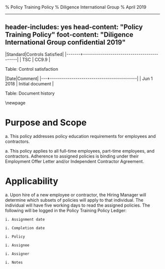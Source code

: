 % Policy Training Policy
% Diligence International Group
% April 2019

---
header-includes: yes
head-content: "Policy Training Policy"
foot-content: "Diligence International Group confidential 2019"
---

|Standard|Controls Satisfied|
|-------+--------------------------------------------|
| TSC | CC9.9 |

Table: Control satisfaction


|Date|Comment|
|---+--------------------------------------------|
| Jun 1 2018 | Initial document |

Table: Document history


\newpage

# Purpose and Scope

a. This policy addresses policy education requirements for employees and contractors. 

a. This policy applies to all full-time employees, part-time employees, and contractors. Adherence to assigned policies is binding under their Employment Offer Letter and/or Independent Contractor Agreement. 

# Applicability

a. Upon hire of a new employee or contractor, the Hiring Manager will determine which subsets of policies will apply to that individual. The individual will have five working days to read the assigned policies. The following will be logged in the Policy Training Policy Ledger:
    
    i. Assignment date
    
    i. Completion date
    
    i. Policy
    
    i. Assignee
    
    i. Assigner
    
    i. Notes


